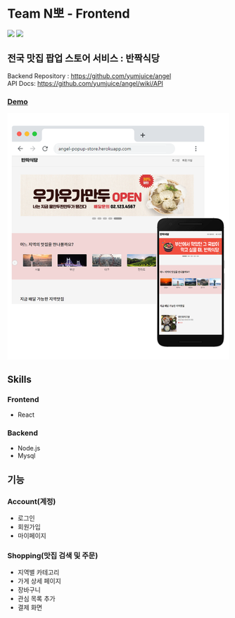 # Team N뽀 - Frontend

![](https://img.shields.io/badge/release-1.0-blue) ![](https://img.shields.io/badge/license-MIT-green)

## 전국 맛집 팝업 스토어 서비스 : 반짝식당

Backend Repository : https://github.com/yumjuice/angel<br/>
API Docs: https://github.com/yumjuice/angel/wiki/API<br/>

### [Demo](https://angel-popup-store.herokuapp.com/)

![PopupStore](./public/popupStore_all.png)

## Skills

### Frontend

- React

### Backend

- Node.js
- Mysql

## 기능

### Account(계정)

- 로그인
- 회원가입
- 마이페이지

### Shopping(맛집 검색 및 주문)

- 지역별 카테고리
- 가게 상세 페이지
- 장바구니
- 관심 목록 추가
- 결제 화면
